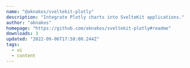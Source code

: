 ```yaml
---
name: "@aknakos/sveltekit-plotly"
description: "Integrate Plotly charts into SvelteKit applications."
author: "aknakos"
homepage: "https://github.com/aknakos/sveltekit-plotly#readme"
downloads: 3
updated: "2022-09-06T17:58:00.244Z"
tags: 
  - ui
  - content
---
```

